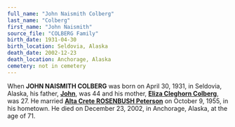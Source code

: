 ```yaml
---
full_name: "John Naismith Colberg"
last_name: "Colberg"
first_name: "John Naismith"
source_file: "COLBERG Family"
birth_date: 1931-04-30
birth_location: Seldovia, Alaska
death_date: 2002-12-23
death_location: Anchorage, Alaska
cemetery: not in cemetery
---
```


When **JOHN NAISMITH COLBERG** was born on April 30, 1931, in Seldovia,
Alaska, his father, [**John**](./Colberg_John.md), was 44 and his mother, [**Eliza Cleghorn Colberg**](./Colberg_Eliza_Cleghorn.md), was 27. He
married [**Alta Crete ROSENBUSH Peterson**](./Colberg_Alta_Rosenbush.md) on October 9, 1955, in his hometown.  He died on December 23, 2002, in
Anchorage, Alaska, at the age of 71.

